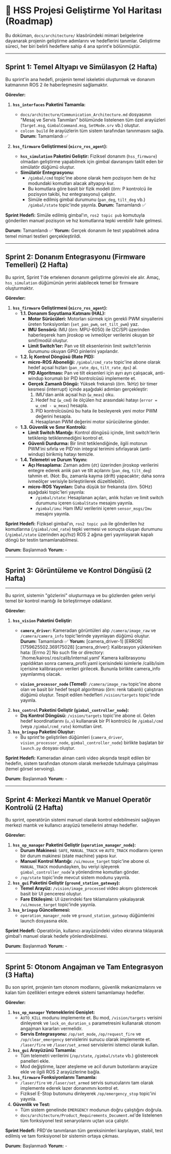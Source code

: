 # 🚀 HSS Projesi Geliştirme Yol Haritası (Roadmap)

Bu doküman, `docs/architecture/` klasöründeki mimari belgelerine dayanarak projenin geliştirme adımlarını ve hedeflerini tanımlar. Geliştirme süreci, her biri belirli hedeflere sahip 4 ana sprint'e bölünmüştür.

---
## Sprint 1: Temel Altyapı ve Simülasyon (2 Hafta)

Bu sprint'in ana hedefi, projenin temel iskeletini oluşturmak ve donanım katmanının ROS 2 ile haberleşmesini sağlamaktır.

**Görevler:**
1.  **`hss_interfaces` Paketini Tamamla:**
    -   `docs/architecture/Communication_Architecture.md` dosyasının "Mesaj ve Servis Tanımları" bölümünde listelenen tüm özel arayüzleri (`Target.msg`, `GimbalCommand.msg`, `SetMode.srv` vb.) oluştur.
    -   `colcon build` ile arayüzlerin tüm sistem tarafından tanınmasını sağla.
    **Durum:** Tamamlandı ✅

2.  **`hss_firmware` Geliştirmesi (`micro_ros_agent`):**
    -   **`hss_simulation` Paketini Geliştir:** Fiziksel donanım (`hss_firmware`) olmadan geliştirme yapabilmek için gimbal davranışını taklit eden bir simülatör düğümü oluştur.
    -   **Simülatör Entegrasyonu:**
        -   `/gimbal/cmd` topic'ine abone olarak hem pozisyon hem de hız modundaki komutları alacak altyapıyı kur.
        -   Bu komutlara göre basit bir fizik modeli (örn: P kontrolcü ile pozisyon takibi, hız entegrasyonu) çalıştır.
        -   Simüle edilmiş gimbal durumunu (`pan_deg`, `tilt_deg` vb.) `/gimbal/state` topic'inde yayınla.
    **Durum:** Tamamlandı ✅

**Sprint Hedefi:** Simüle edilmiş gimbal'ın, `ros2 topic pub` komutuyla gönderilen manuel pozisyon ve hız komutlarına tepki verebilir hale gelmesi.

**Durum:** Tamamlandı ✅
**Yorum:** Gerçek donanım ile test yapabilmek adına temel mimari testleri gerçekleştirildi.

---
## Sprint 2: Donanım Entegrasyonu (Firmware Temelleri) (2 Hafta)

Bu sprint, Sprint 1'de ertelenen donanım geliştirme görevini ele alır. Amaç, `hss_simulation` düğümünün yerini alabilecek temel bir firmware oluşturmaktır.

**Görevler:**
1.  **`hss_firmware` Geliştirmesi (`micro_ros_agent`):**
    -   **1.1. Donanım Soyutlama Katmanı (HAL):**
        -   **Motor Sürücüleri:** Motorları sürmek için gerekli PWM sinyallerini üreten fonksiyonları (`set_pan_pwm`, `set_tilt_pwm`) yaz.
        -   **IMU Sensörü:** IMU (örn: MPU-6050) ile I2C/SPI üzerinden haberleşerek ham jiroskop ve ivmeölçer verilerini okuyan bir sınıf/modül oluştur.
        -   **Limit Switch'ler:** Pan ve tilt eksenlerinin limit switch'lerinin durumunu okuyan GPIO pinlerini yapılandır.
    -   **1.2. İç Kontrol Döngüsü (Rate PID):**
        -   **micro-ROS Aboneliği:** `/gimbal/cmd_rate` topic'ine abone olarak hedef açısal hızları (`pan_rate_dps`, `tilt_rate_dps`) al.
        -   **PID Algoritması:** Pan ve tilt eksenleri için ayrı ayrı çalışacak, anti-windup korumalı bir PID kontrolcüsü implemente et.
        -   **Gerçek Zamanlı Döngü:** Yüksek frekanslı (örn. 1kHz) bir timer kesmesi (interrupt) içinde aşağıdaki adımları gerçekleştir:
            1.  IMU'dan anlık açısal hızı (`ω_meas`) oku.
            2.  Hedef hız (`ω_cmd`) ile ölçülen hız arasındaki hatayı (`error = ω_cmd - ω_meas`) hesapla.
            3.  PID kontrolcüsünü bu hata ile besleyerek yeni motor PWM değerini hesapla.
            4.  Hesaplanan PWM değerini motor sürücülerine gönder.
    -   **1.3. Güvenlik ve Sınır Kontrolü:**
        -   **Limit Switch Mantığı:** Kontrol döngüsü içinde, limit switch'lerin tetiklenip tetiklenmediğini kontrol et.
        -   **Güvenli Durdurma:** Bir limit tetiklendiğinde, ilgili motorun PWM'ini sıfırla ve PID'nin integral terimini sıfırlayarak (anti-windup) birikmiş hatayı temizle.
    -   **1.4. Telemetri ve Durum Yayını:**
        -   **Açı Hesaplama:** Zaman adımı (`dt`) üzerinden jiroskop verilerini entegre ederek anlık pan ve tilt açılarını (`pan_deg`, `tilt_deg`) tahmin et. (Not: Bu, zamanla kayma (drift) yapacaktır; daha sonra ivmeölçer verisiyle birleştirilerek düzeltilebilir).
        -   **micro-ROS Yayınları:** Daha düşük bir frekansta (örn. 50Hz) aşağıdaki topic'leri yayınla:
            -   `/gimbal/state`: Hesaplanan açıları, anlık hızları ve limit switch durumunu içeren `GimbalState` mesajını yayınla.
            -   `/gimbal/imu`: Ham IMU verilerini içeren `sensor_msgs/Imu` mesajını yayınla.

**Sprint Hedefi:** Fiziksel gimbal'ın, `ros2 topic pub` ile gönderilen hız komutlarına (`/gimbal/cmd_rate`) tepki vermesi ve sonuçta oluşan durumunu (`/gimbal/state` üzerinden açı/hız) ROS 2 ağına geri yayınlayarak kapalı döngü bir testin tamamlanabilmesi.

**Durum:** Başlanmadı
**Yorum:** -

---

## Sprint 3: Görüntüleme ve Kontrol Döngüsü (2 Hafta)

---

Bu sprint, sistemin "gözlerini" oluşturmaya ve bu gözlerden gelen veriyi temel bir kontrol mantığı ile birleştirmeye odaklanır.

**Görevler:**
1.  **`hss_vision` Paketini Geliştir:**
    -   **`camera_driver`:** Kameradan görüntüleri alıp `/camera/image_raw` ve `/camera/camera_info` topic'lerinde yayınlayan düğümü oluştur.
    **Durum:** Tamamlandı ✅
    **Yorum:** [camera_driver-1] [ERROR] [1759625502.369175028] [camera_driver]: Kalibrasyon yüklenirken hata: [Errno 2] No such file or directory: '/home/kairos/.ros/calib/internal.yaml'
    Kamera kalibrasyonu yapıldıktan sonra camera_profil.yaml içerisindeki isimlerle /calib/isim içerisine
    kalibrasyon verileri girilecek. Bununla birlikte camera_info yayınlanmış olacak.
    
    -   **`vision_processor_node` (Temel):** `/camera/image_raw` topic'ine abone olan ve basit bir hedef tespit algoritması (örn: renk tabanlı) çalıştıran düğümü oluştur. Tespit edilen hedefleri `/vision/targets` topic'inde yayınla.
2.  **`hss_control` Paketini Geliştir (`gimbal_controller_node`):**
    -   **Dış Kontrol Döngüsü:** `/vision/targets` topic'ine abone ol. Gelen hedef koordinatlarını (`u,v`) kullanarak bir PI kontrolcü ile `/gimbal/cmd` (veya `/gimbal/cmd_rate`) komutları üret.
3.  **`hss_bringup` Paketini Oluştur:**
    -   Bu sprint'te geliştirilen düğümleri (`camera_driver`, `vision_processor_node`, `gimbal_controller_node`) birlikte başlatan bir `launch.py` dosyası oluştur.

**Sprint Hedefi:** Kameradan alınan canlı video akışında tespit edilen bir hedefin, sistem tarafından otonom olarak merkezde tutulmaya çalışılması (temel görsel servoing).

**Durum:** Başlanmadı
**Yorum:** -

---

## Sprint 4: Merkezi Mantık ve Manuel Operatör Kontrolü (2 Hafta)

Bu sprint, operatörün sistemi manuel olarak kontrol edebilmesini sağlayan merkezi mantık ve kullanıcı arayüzü temellerini atmayı hedefler.

**Görevler:**
1.  **`hss_op_manager` Paketini Geliştir (`operation_manager_node`):**
    -   **Durum Makinesi:** `SAFE`, `MANUAL_TRACK` ve `AUTO_TRACK` modlarını içeren bir durum makinesi (state machine) yapısı kur.
    -   **Manuel Kontrol Mantığı:** `/ui/mouse_target` topic'ine abone ol. `MANUAL_TRACK` modundayken, bu veriyi işleyerek `gimbal_controller_node`'a yönlendirme komutları gönder.
    -   `/op/state` topic'inde mevcut sistem modunu yayınla.
2.  **`hss_gui` Paketini Geliştir (`ground_station_gateway`):**
    -   **Temel Arayüz:** `/vision/image_processed` video akışını gösterecek basit bir UI penceresi oluştur.
    -   **Fare Etkileşimi:** UI üzerindeki fare tıklamalarını yakalayarak `/ui/mouse_target` topic'inde yayınla.
3.  **`hss_bringup` Güncellemesi:**
    -   `operation_manager_node` ve `ground_station_gateway` düğümlerini launch dosyasına ekle.

**Sprint Hedefi:** Operatörün, kullanıcı arayüzündeki video ekranına tıklayarak gimbal'ı manuel olarak hedefe yönlendirebilmesi.

**Durum:** Başlanmadı
**Yorum:** -

---

## Sprint 5: Otonom Angajman ve Tam Entegrasyon (3 Hafta)

Bu son sprint, projenin tam otonom modlarını, güvenlik mekanizmalarını ve kalan tüm özellikleri entegre ederek sistemi tamamlamayı hedefler.

**Görevler:**
1.  **`hss_op_manager` Yeteneklerini Genişlet:**
    -   `AUTO_KILL` modunu implemente et. Bu mod, `/vision/targets` verisini dinleyerek ve `lock_on_duration_s` parametresini kullanarak otonom angajman kararları vermelidir.
    -   **Servis Entegrasyonu:** `/op/set_mode`, `/op/request_fire` ve `/op/clear_emergency` servislerini sunucu olarak implemente et. `/laser/fire` ve `/laser/set_armed` servislerini istemci olarak kullan.
2.  **`hss_gui` Arayüzünü Tamamla:**
    -   Tüm telemetri verilerini (`/op/state`, `/gimbal/state` vb.) gösterecek panelleri ekle.
    -   Mod değiştirme, lazer ateşleme ve acil durum butonlarını arayüze ekle ve ilgili ROS 2 arayüzlerine bağla.
3.  **`hss_firmware` Fonksiyonlarını Tamamla:**
    -   `/laser/fire` ve `/laser/set_armed` servis sunucularını tam olarak implemente ederek lazer donanımını kontrol et.
    -   Fiziksel E-Stop butonunu dinleyerek `/op/emergency_stop` topic'ini yayınla.
4.  **Güvenlik ve Test:**
    -   Tüm sistem genelinde `EMERGENCY` modunun doğru çalıştığını doğrula.
    -   `docs/architecture/Product_Requirements_Document.md`'de listelenen tüm fonksiyonel test senaryolarını uçtan uca çalıştır.

**Sprint Hedefi:** PRD'de tanımlanan tüm gereksinimleri karşılayan, stabil, test edilmiş ve tam fonksiyonel bir sistemin ortaya çıkması.

**Durum:** Başlanmadı
**Yorum:** -